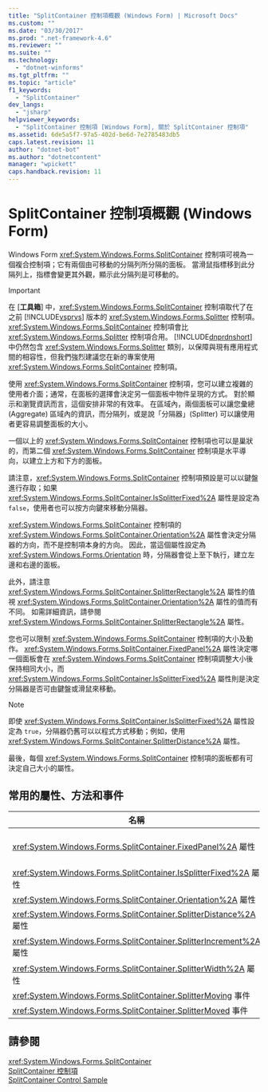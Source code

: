 ```yaml
---
title: "SplitContainer 控制項概觀 (Windows Form) | Microsoft Docs"
ms.custom: ""
ms.date: "03/30/2017"
ms.prod: ".net-framework-4.6"
ms.reviewer: ""
ms.suite: ""
ms.technology: 
  - "dotnet-winforms"
ms.tgt_pltfrm: ""
ms.topic: "article"
f1_keywords: 
  - "SplitContainer"
dev_langs: 
  - "jsharp"
helpviewer_keywords: 
  - "SplitContainer 控制項 [Windows Form], 關於 SplitContainer 控制項"
ms.assetid: 6de5a5f7-97a5-402d-be6d-7e2785483db5
caps.latest.revision: 11
author: "dotnet-bot"
ms.author: "dotnetcontent"
manager: "wpickett"
caps.handback.revision: 11
---
```

# SplitContainer 控制項概觀 (Windows Form)
Windows Form <xref:System.Windows.Forms.SplitContainer> 控制項可視為一個複合控制項；它有兩個由可移動的分隔列所分隔的面板。  當滑鼠指標移到此分隔列上，指標會變更其外觀，顯示此分隔列是可移動的。  
  
> [!IMPORTANT]
>  在 \[**工具箱**\] 中，<xref:System.Windows.Forms.SplitContainer> 控制項取代了在之前 [!INCLUDE[vsprvs](../../../../includes/vsprvs-md.md)] 版本的 <xref:System.Windows.Forms.Splitter> 控制項。  <xref:System.Windows.Forms.SplitContainer> 控制項會比 <xref:System.Windows.Forms.Splitter> 控制項合用。  [!INCLUDE[dnprdnshort](../../../../includes/dnprdnshort-md.md)] 中仍然包含 <xref:System.Windows.Forms.Splitter> 類別，以保障與現有應用程式間的相容性，但我們強烈建議您在新的專案使用 <xref:System.Windows.Forms.SplitContainer> 控制項。  
  
 使用 <xref:System.Windows.Forms.SplitContainer> 控制項，您可以建立複雜的使用者介面；通常，在面板的選擇會決定另一個面板中物件呈現的方式。  對於顯示和瀏覽資訊而言，這個安排非常的有效率。  在區域內，兩個面板可以讓您彙總 \(Aggregate\) 區域內的資訊，而分隔列，或是說「分隔器」\(Splitter\) 可以讓使用者更容易調整面板的大小。  
  
 一個以上的 <xref:System.Windows.Forms.SplitContainer> 控制項也可以是巢狀的，而第二個 <xref:System.Windows.Forms.SplitContainer> 控制項是水平導向，以建立上方和下方的面板。  
  
 請注意，<xref:System.Windows.Forms.SplitContainer> 控制項預設是可以以鍵盤進行存取；如果 <xref:System.Windows.Forms.SplitContainer.IsSplitterFixed%2A> 屬性是設定為 `false`，使用者也可以按方向鍵來移動分隔器。  
  
 <xref:System.Windows.Forms.SplitContainer> 控制項的 <xref:System.Windows.Forms.SplitContainer.Orientation%2A> 屬性會決定分隔器的方向，而不是控制項本身的方向。  因此，當這個屬性設定為 <xref:System.Windows.Forms.Orientation> 時，分隔器會從上至下執行，建立左邊和右邊的面板。  
  
 此外，請注意 <xref:System.Windows.Forms.SplitContainer.SplitterRectangle%2A> 屬性的值視 <xref:System.Windows.Forms.SplitContainer.Orientation%2A> 屬性的值而有不同。  如需詳細資訊，請參閱 <xref:System.Windows.Forms.SplitContainer.SplitterRectangle%2A> 屬性。  
  
 您也可以限制 <xref:System.Windows.Forms.SplitContainer> 控制項的大小及動作。  <xref:System.Windows.Forms.SplitContainer.FixedPanel%2A> 屬性決定哪一個面板會在 <xref:System.Windows.Forms.SplitContainer> 控制項調整大小後保持相同大小，而 <xref:System.Windows.Forms.SplitContainer.IsSplitterFixed%2A> 屬性則是決定分隔器是否可由鍵盤或滑鼠來移動。  
  
> [!NOTE]
>  即使 <xref:System.Windows.Forms.SplitContainer.IsSplitterFixed%2A> 屬性設定為 `true`，分隔器仍舊可以以程式方式移動；例如，使用 <xref:System.Windows.Forms.SplitContainer.SplitterDistance%2A> 屬性。  
  
 最後，每個 <xref:System.Windows.Forms.SplitContainer> 控制項的面板都有可決定自己大小的屬性。  
  
## 常用的屬性、方法和事件  
  
|名稱|描述|  
|--------|--------|  
|<xref:System.Windows.Forms.SplitContainer.FixedPanel%2A> 屬性|決定哪一個面板在 <xref:System.Windows.Forms.SplitContainer> 控制項已變更大小後，保持相同大小。|  
|<xref:System.Windows.Forms.SplitContainer.IsSplitterFixed%2A> 屬性|決定分隔器是否可隨鍵盤或滑鼠移動。|  
|<xref:System.Windows.Forms.SplitContainer.Orientation%2A> 屬性|決定分隔器要呈垂直或水平排列。|  
|<xref:System.Windows.Forms.SplitContainer.SplitterDistance%2A> 屬性|決定從左方或上方邊緣至可移動的分隔列間的距離 \(以像素計算\)。|  
|<xref:System.Windows.Forms.SplitContainer.SplitterIncrement%2A> 屬性|決定使用者可移動分隔器之最短距離 \(以像素計算\)。|  
|<xref:System.Windows.Forms.SplitContainer.SplitterWidth%2A> 屬性|決定分隔器的厚度 \(以像素計算\)。|  
|<xref:System.Windows.Forms.SplitContainer.SplitterMoving> 事件|當分隔器移動時發生。|  
|<xref:System.Windows.Forms.SplitContainer.SplitterMoved> 事件|當分隔器移動後發生。|  
  
## 請參閱  
 <xref:System.Windows.Forms.SplitContainer>   
 [SplitContainer 控制項](../../../../docs/framework/winforms/controls/splitcontainer-control-windows-forms.md)   
 [SplitContainer Control Sample](http://msdn.microsoft.com/zh-tw/9015fad0-7108-4d85-a83a-a72d038c4f65)